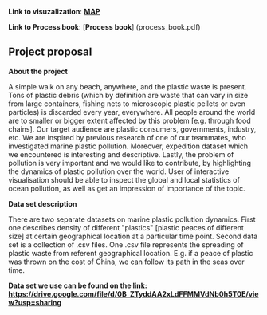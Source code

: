 **Link to visuzalization**: [**MAP**](map_Overview.html)

**Link to Process book**: [**Process book**] (process_book.pdf)

## Project proposal
**About the project** 

A simple walk on any beach, anywhere, and the plastic waste is present. Tons of plastic debris (which by definition are waste that can vary in size from large containers, fishing nets to microscopic plastic pellets or even particles) is discarded every year, everywhere. All people around the world are to smaller or bigger extent affected by this problem [e.g. through food chains]. Our target audience are plastic consumers, governments, industry, etc. We are inspired by previous research of one of our teammates, who investigated marine plastic pollution. Moreover, expedition dataset which we encountered is interesting and descriptive. Lastly, the problem of pollution is very important and we would like to contribute, by highlighting the dynamics of plastic pollution over the world. User of interactive visualisation should be able to inspect the global and local statistics of ocean pollution, as well as get an impression of importance of the topic. 

**Data set description** 

There are two separate datasets on marine plastic pollution dynamics. First one describes density of different "plastics" [plastic peaces of different size] at certain geographical location at a particular time point. Second data set is a collection of .csv files. One .csv file represents the spreading of plastic waste from referent geographical location. E.g. if a peace of plastic was thrown on the cost of China, we can follow its path in the seas over time. 

**Data set we use can be found on the link: https://drive.google.com/file/d/0B_ZTyddAA2xLdFFMMVdNb0h5T0E/view?usp=sharing**
